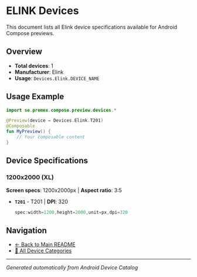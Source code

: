 # ELINK Devices

This document lists all Elink device specifications available for Android Compose previews.

## Overview

- **Total devices**: 1
- **Manufacturer**: Elink
- **Usage**: `Devices.Elink.DEVICE_NAME`

## Usage Example

```kotlin
import se.premex.compose.preview.devices.*

@Preview(device = Devices.Elink.T201)
@Composable
fun MyPreview() {
    // Your composable content
}
```

## Device Specifications

### 1200x2000 (XL)

**Screen specs**: 1200x2000px | **Aspect ratio**: 3:5

- **`T201`** - T201 | **DPI**: 320
  ```kotlin
  spec:width=1200,height=2000,unit=px,dpi=320
  ```

## Navigation

- [← Back to Main README](../../README.md)
- [📱 All Device Categories](../README.md)

---
*Generated automatically from Android Device Catalog*
